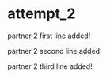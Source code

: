 # attempt_2

partner 2 first line added!



partner 2 second line added!

partner 2 third line added!